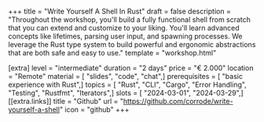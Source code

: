 +++
title = "Write Yourself A Shell In Rust"
draft = false
description = "Throughout the workshop, you'll build a fully functional shell from scratch that you can extend and customize to your liking. You'll learn advanced concepts like lifetimes, parsing user input, and spawning processes. We leverage the Rust type system to build powerful and ergonomic abstractions that are both safe and easy to use."
template = "workshop.html"

[extra]
level = "intermediate"
duration = "2 days"
price = "€ 2.000"
location = "Remote"
material = [ "slides", "code", "chat",]
prerequisites = [ "basic experience with Rust",]
topics = [ "Rust", "CLI", "Cargo", "Error Handling", "Testing", "Rustfmt", "Iterators",]
slots = [ "2024-03-01", "2024-03-29",]
[[extra.links]]
title = "Github"
url = "https://github.com/corrode/write-yourself-a-shell"
icon = "github"
+++

